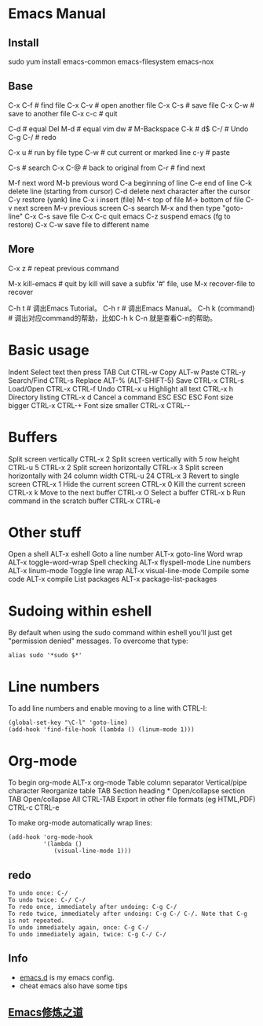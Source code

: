 # Emacs Manual

## Install
sudo yum install emacs-common emacs-filesystem emacs-nox

## Base
C-x C-f # find file
C-x C-v # open another file
C-x C-s # save file
C-x C-w # save to another file
C-x c-c # quit

C-d # equal Del
M-d # equal vim dw # M-Backspace
C-k # d$
C-/ # Undo
C-g C-/ # redo


C-x u # run by file type
C-w   # cut current or marked line
c-y   # paste

C-s   # search
C-x C-@ # back to original from
C-r   # find next

M-f next word
M-b previous word
C-a beginning of line
C-e end of line
C-k delete line (starting from cursor)
C-d delete next character after the cursor
C-y restore (yank) line
C-x i insert (file)
M-< top of file
M-> bottom of file
C-v next screen
M-v previous screen
C-s search
M-x and then type "goto-line"
C-x C-s save file
C-x C-c quit emacs
C-z suspend emacs (fg to restore)
C-x C-w save file to different name


## More
C-x z # repeat previous command

M-x kill-emacs # quit by kill
will save a subfix '#' file, use M-x recover-file to recover

C-h t # 调出Emacs Tutorial。
C-h r # 调出Emacs Manual。
C-h k (command) # 调出对应command的帮助，比如C-h k C-n 就是查看C-n的帮助。

# Basic usage

  Indent              Select text then press TAB
  Cut                 CTRL-w
  Copy                ALT-w
  Paste               CTRL-y
  Search/Find         CTRL-s
  Replace             ALT-% (ALT-SHIFT-5)
  Save                CTRL-x CTRL-s
  Load/Open           CTRL-x CTRL-f
  Undo                CTRL-x u
  Highlight all text  CTRL-x h
  Directory listing   CTRL-x d
  Cancel a command    ESC ESC ESC
  Font size bigger    CTRL-x CTRL-+
  Font size smaller   CTRL-x CTRL--

#  Buffers

  Split screen vertically                         CTRL-x 2
  Split screen vertically with 5 row height       CTRL-u 5 CTRL-x 2
  Split screen horizontally                       CTRL-x 3
  Split screen horizontally with 24 column width  CTRL-u 24 CTRL-x 3
  Revert to single screen                         CTRL-x 1
  Hide the current screen                         CTRL-x 0
  Kill the current screen                         CTRL-x k
  Move to the next buffer                         CTRL-x O
  Select a buffer                                 CTRL-x b
  Run command in the scratch buffer               CTRL-x CTRL-e

# Other stuff

  Open a shell         ALT-x eshell
  Goto a line number   ALT-x goto-line
  Word wrap            ALT-x toggle-word-wrap
  Spell checking       ALT-x flyspell-mode
  Line numbers         ALT-x linum-mode
  Toggle line wrap     ALT-x visual-line-mode
  Compile some code    ALT-x compile
  List packages        ALT-x package-list-packages

#  Sudoing within eshell

  By default when using the sudo command within eshell you'll just
  get "permission denied" messages. To overcome that type:

    alias sudo '*sudo $*'

# Line numbers

  To add line numbers and enable moving to a line with CTRL-l:

    (global-set-key "\C-l" 'goto-line)
    (add-hook 'find-file-hook (lambda () (linum-mode 1)))

# Org-mode

  To begin org-mode                            ALT-x org-mode
  Table column separator                       Vertical/pipe character
  Reorganize table                             TAB
  Section heading                              *
  Open/collapse section                        TAB
  Open/collapse All                            CTRL-TAB
  Export in other file formats (eg HTML,PDF)   CTRL-c CTRL-e

  To make org-mode automatically wrap lines:

    (add-hook 'org-mode-hook
              '(lambda ()
                 (visual-line-mode 1)))

## redo
```
To undo once: C-/
To undo twice: C-/ C-/
To redo once, immediately after undoing: C-g C-/
To redo twice, immediately after undoing: C-g C-/ C-/. Note that C-g is not repeated.
To undo immediately again, once: C-g C-/
To undo immediately again, twice: C-g C-/ C-/
```

## Info
- [emacs.d](https://github.com/purcell/emacs.d) is my emacs config.
- cheat emacs also have some tips
## [Emacs修炼之道](http://xlambda.com/blog/2013/01/08/the-pragmatic-emacser/)
